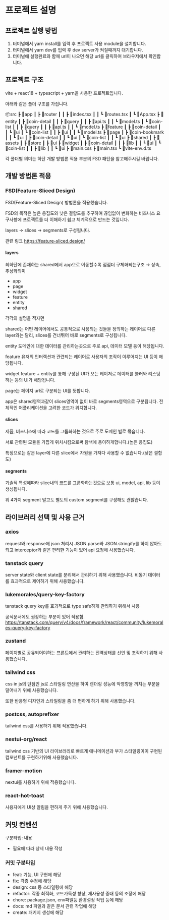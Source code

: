 # 프로젝트 설명

## 프로젝트 실행 방법

1. 터미널에서 yarn install를 입력 후 프로젝트 사용 module을 설치합니다.
2. 터미널에서 yarn dev를 입력 후 dev server가 켜질때까지 대기합니다.
3. 터미널에 실행완료와 함께 url이 나오면 해당 url를 클릭하여 브라우저에서 확인합니다.

## 프로젝트 구조

vite + react18 + typescript + yarn을 사용한 프로젝트입니다.

아래와 같은 폴더 구조를 가집니다.

📦src
┣ 📂app
┃ ┣ 📂router
┃ ┃ ┣ 📜index.tsx
┃ ┃ ┗ 📜routes.tsx
┃ ┗ 📜App.tsx
┣ 📂entity
┃ ┣ 📂coin-detail
┃ ┃ ┣ 📂query
┃ ┃ ┣ 📜api.ts
┃ ┃ ┗ 📜model.ts
┃ ┗ 📂coin-list
┃ ┃ ┣ 📂query
┃ ┃ ┣ 📜api.ts
┃ ┃ ┗ 📜model.ts
┣ 📂feature
┃ ┣ 📂coin-detail
┃ ┃ ┗ 📂ui
┃ ┗ 📂coin-list
┃ ┃ ┣ 📂ui
┃ ┃ ┗ 📜model.ts
┣ 📂page
┃ ┣ 📂coin-bookmark
┃ ┃ ┗ 📂ui
┃ ┣ 📂coin-detail
┃ ┃ ┗ 📂ui
┃ ┗ 📂coin-list
┃ ┃ ┗ 📂ui
┣ 📂shared
┃ ┣ 📂assets
┃ ┣ 📂store
┃ ┣ 📂ui
┣ 📂widget
┃ ┣ 📂coin-detail
┃ ┃ ┣ 📂lib
┃ ┃ ┗ 📂ui
┃ ┗ 📂coin-list
┃ ┃ ┣ 📂lib
┃ ┃ ┗ 📂ui
┣ 📜main.css
┣ 📜main.tsx
┗ 📜vite-env.d.ts

각 폴더별 의미는 하단 개발 방법론 적용 부분의 FSD 패턴을 참고해주시길 바랍니다.

## 개발 방법론 적용

### FSD(Feature-Sliced Design)

FSD(Feature-Sliced Design) 방법론을 적용했습니다.

FSD의 목적은 높은 응집도와 낮은 결합도를 추구하여 끊임없이 변화하는 비즈니스 요구사항에 프로젝트를 더 이해하기 쉽고 체계적으로 만드는 것입니다.

layers → slices → segments로 구성됩니다.

관련 링크 https://feature-sliced.design/

#### layers

최하단에 존재하는 shared에서 app으로 이동할수록 점점더 구체화되는구조 → 상속, 추상화의미

- app
- page
- widget
- feature
- entity
- shared

각각의 설명을 적자면

shared는 어떤 레이어에서도 공통적으로 사용되는 것들을 정의하는 레이어로 다른 layer와는 달리, slices를 건너뛰어 바로 segments로 구성됩니다.

entity 도메인에 대한 데이터를 관리하는곳으로 주로 api, 데이터 모델 등이 해당됩니다.

feature 유저의 인터렉션과 관련되는 레이어로 사용자의 조작이 이루어지는 UI 등이 해당됩니다.

widget feature + entity를 통해 구성된 UI가 오는 레이저로 데이터를 불러와 리스팅하는 등의 UI가 해당됩니다.

page는 페이지 url로 구분되는 UI를 뜻합니다.

app은 shared영역과같이 slices영역이 없이 바로 segments영역으로 구분됩니다. 전체적인 어플리케이션을 고려한 코드가 위치합니다.

#### slices

제품, 비즈니스에 따라 코드를 그룹화하는 것으로 주로 도메인 별로 묶습니다.

서로 관련된 모듈을 가깝게 위치시킴으로써 탐색에 용이하게합니다.(높은 응집도)

특징으로는 같은 layer에 다른 slice에서 자원을 가져다 사용할 수 없습니다.(낮은 결합도)

#### segments

기술적 특성에따라 slice내의 코드를 그룹화하는것으로 보통 ui, model, api, lib 등이 생성됩니다.

위 4가지 segment 말고도 별도의 custom segment를 구성해도 괜찮습니다.

## 라이브러리 선택 및 사용 근거

### axios

request와 response에 json 처리시 JSON.parse와 JSON.stringify를 하지 않아도 되고
interceptor와 같은 편리한 기능이 있어 api 요청에 사용했습니다.

### tanstack query

server state와 client state를 분리해서 관리하기 위해 사용했습니다.
비동기 데이터를 효과적으로 제어하기 위해 사용했습니다.

### lukemorales/query-key-factory

tanstack query key를 효과적으로 type safe하게 관리하기 위해서 사용

공식문서에도 권장하는 부분이 있어 적용함.
https://tanstack.com/query/v4/docs/framework/react/community/lukemorales-query-key-factory

### zustand

페이지별로 공유되어야하는 프론트에서 관리하는 전역상태를 선언 및 조작하기 위해 사용했습니다.

### tailwind css

css in js의 단점인 js로 스타일링 연산을 하여 렌더링 성능에 악영향을 끼치는 부분을 덜어내기 위해 사용했습니다.

또한 반응형 디자인과 스타일링을 좀 더 편하게 하기 위해 사용했습니다.

### postcss, autoprefixer

tailwind css를 사용하기 위해 적용했습니다.

### nextui-org/react

tailwind css 기반의 UI 라이브러리로 빠르게 애니메이션과 부가 스타일링이이 구현된 컴포넌트를 구현하기위해 사용했습니다.

### framer-motion

nextui를 사용하기 위해 적용했습니다.

### react-hot-toast

사용자에게 UI상 알림을 편하게 주기 위해 사용했습니다.

## 커밋 컨벤션

구분타입: 내용

- 필요에 따라 상세 내용 작성

### 커밋 구분타입

- feat: 기능, UI 구현에 해당
- fix: 각종 수정에 해당
- design: css 등 스타일링에 해당
- refactor: 각종 최적화, 코드가독성 향상, 재사용성 증대 등의 조정에 해당
- chore: package.json, env파일등 환경설정 작업 등에 해당
- docs: md 파일과 같은 문서 관련 작업에 해당
- create: 패키지 생성에 해당
